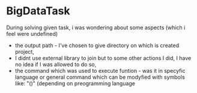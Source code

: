 # BigDataTask

During solving given task, i was wondering about some aspects (which i feel were undefined)
- the output path - I've chosen to give directory on which is created project,
- I didnt use external library to join but to some other actions I did, I have no idea if I was allowed to do so,
- the command which was used to execute funtion - was it in specyfic language or general command which can be modyfied with symbols like: "()" (depending on preogramming language 
